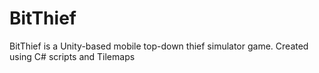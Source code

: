 # BitThief
BitThief is a Unity-based mobile top-down thief simulator game. Created using C# scripts and Tilemaps
